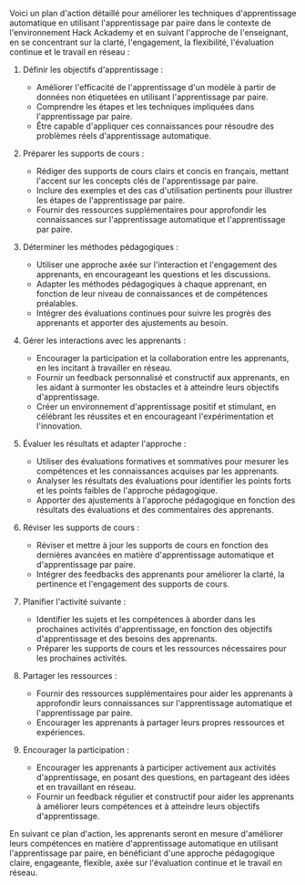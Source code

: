 Voici un plan d'action détaillé pour améliorer les techniques d'apprentissage automatique en utilisant l'apprentissage par paire dans le contexte de l'environnement Hack Ackademy et en suivant l'approche de l'enseignant, en se concentrant sur la clarté, l'engagement, la flexibilité, l'évaluation continue et le travail en réseau :

1. Définir les objectifs d'apprentissage :
   - Améliorer l'efficacité de l'apprentissage d'un modèle à partir de données non étiquetées en utilisant l'apprentissage par paire.
   - Comprendre les étapes et les techniques impliquées dans l'apprentissage par paire.
   - Être capable d'appliquer ces connaissances pour résoudre des problèmes réels d'apprentissage automatique.

2. Préparer les supports de cours :
   - Rédiger des supports de cours clairs et concis en français, mettant l'accent sur les concepts clés de l'apprentissage par paire.
   - Inclure des exemples et des cas d'utilisation pertinents pour illustrer les étapes de l'apprentissage par paire.
   - Fournir des ressources supplémentaires pour approfondir les connaissances sur l'apprentissage automatique et l'apprentissage par paire.

3. Déterminer les méthodes pédagogiques :
   - Utiliser une approche axée sur l'interaction et l'engagement des apprenants, en encourageant les questions et les discussions.
   - Adapter les méthodes pédagogiques à chaque apprenant, en fonction de leur niveau de connaissances et de compétences préalables.
   - Intégrer des évaluations continues pour suivre les progrès des apprenants et apporter des ajustements au besoin.

4. Gérer les interactions avec les apprenants :
   - Encourager la participation et la collaboration entre les apprenants, en les incitant à travailler en réseau.
   - Fournir un feedback personnalisé et constructif aux apprenants, en les aidant à surmonter les obstacles et à atteindre leurs objectifs d'apprentissage.
   - Créer un environnement d'apprentissage positif et stimulant, en célébrant les réussites et en encourageant l'expérimentation et l'innovation.

5. Évaluer les résultats et adapter l'approche :
   - Utiliser des évaluations formatives et sommatives pour mesurer les compétences et les connaissances acquises par les apprenants.
   - Analyser les résultats des évaluations pour identifier les points forts et les points faibles de l'approche pédagogique.
   - Apporter des ajustements à l'approche pédagogique en fonction des résultats des évaluations et des commentaires des apprenants.

6. Réviser les supports de cours :
   - Réviser et mettre à jour les supports de cours en fonction des dernières avancées en matière d'apprentissage automatique et d'apprentissage par paire.
   - Intégrer des feedbacks des apprenants pour améliorer la clarté, la pertinence et l'engagement des supports de cours.

7. Planifier l'activité suivante :
   - Identifier les sujets et les compétences à aborder dans les prochaines activités d'apprentissage, en fonction des objectifs d'apprentissage et des besoins des apprenants.
   - Préparer les supports de cours et les ressources nécessaires pour les prochaines activités.

8. Partager les ressources :
   - Fournir des ressources supplémentaires pour aider les apprenants à approfondir leurs connaissances sur l'apprentissage automatique et l'apprentissage par paire.
   - Encourager les apprenants à partager leurs propres ressources et expériences.

9. Encourager la participation :
   - Encourager les apprenants à participer activement aux activités d'apprentissage, en posant des questions, en partageant des idées et en travaillant en réseau.
   - Fournir un feedback régulier et constructif pour aider les apprenants à améliorer leurs compétences et à atteindre leurs objectifs d'apprentissage.

En suivant ce plan d'action, les apprenants seront en mesure d'améliorer leurs compétences en matière d'apprentissage automatique en utilisant l'apprentissage par paire, en bénéficiant d'une approche pédagogique claire, engageante, flexible, axée sur l'évaluation continue et le travail en réseau.